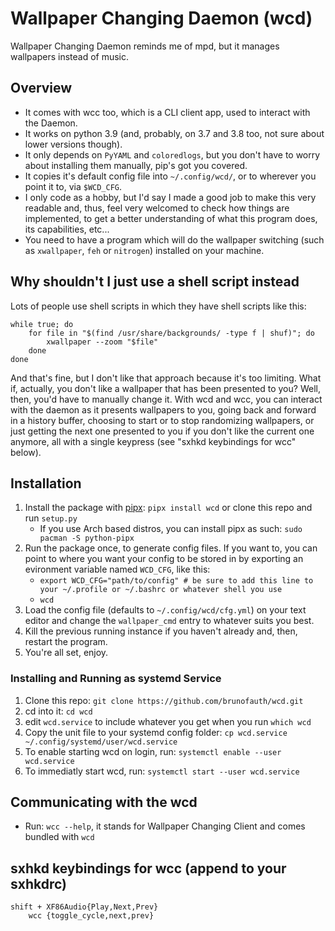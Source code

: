 # Wallpaper Changing Daemon (wcd)
Wallpaper Changing Daemon reminds me of mpd, but it manages wallpapers instead of music.

## Overview
* It comes with wcc too, which is a CLI client app, used to interact with the Daemon.
* It works on python 3.9 (and, probably, on 3.7 and 3.8 too, not sure about lower versions though).
* It only depends on `PyYAML` and `coloredlogs`, but you don't have to worry about installing them manually, pip's got you covered.
* It copies it's default config file into `~/.config/wcd/`, or to wherever you point it to, via `$WCD_CFG`.
* I only code as a hobby, but I'd say I made a good job to make this very readable and, thus, feel very welcomed to check how things are implemented, to get a better understanding of what this program does, its capabilities, etc...
* You need to have a program which will do the wallpaper switching (such as `xwallpaper`, `feh` or `nitrogen`) installed on your machine.

## Why shouldn't I just use a shell script instead
Lots of people use shell scripts in which they have shell scripts like this:

    while true; do
        for file in "$(find /usr/share/backgrounds/ -type f | shuf)"; do
            xwallpaper --zoom "$file"
        done
    done

And that's fine, but I don't like that approach because it's too limiting. What if, actually, you don't like a wallpaper that has been presented to you? Well, then, you'd have to manually change it. With wcd and wcc, you can interact with the daemon as it presents wallpapers to you, going back and forward in a history buffer, choosing to start or to stop randomizing wallpapers, or just getting the next one presented to you if you don't like the current one anymore, all with a single keypress (see "sxhkd keybindings for wcc" below).

## Installation
1. Install the package with [pipx](https://github.com/pypa/pipx): `pipx install wcd` or clone this repo and run `setup.py`
    * If you use Arch based distros, you can install pipx as such: `sudo pacman -S python-pipx`
2. Run the package once, to generate config files. If you want to, you can point to where you want your config to be stored in by exporting an evironment variable named `WCD_CFG`, like this:
    * `export WCD_CFG="path/to/config" # be sure to add this line to your ~/.profile or ~/.bashrc or whatever shell you use`
    * `wcd`
3. Load the config file (defaults to `~/.config/wcd/cfg.yml`) on your text editor and change the `wallpaper_cmd` entry to whatever suits you best.
4. Kill the previous running instance if you haven't already and, then, restart the program.
5. You're all set, enjoy.

### Installing and Running as systemd Service
1. Clone this repo: `git clone https://github.com/brunofauth/wcd.git`
2. cd into it: `cd wcd`
3. edit `wcd.service` to include whatever you get when you run `which wcd`
4. Copy the unit file to your systemd config folder: `cp wcd.service ~/.config/systemd/user/wcd.service`
5. To enable starting wcd on login, run: `systemctl enable --user wcd.service`
6. To immediatly start wcd, run: `systemctl start --user wcd.service`

## Communicating with the wcd
* Run: `wcc --help`, it stands for Wallpaper Changing Client and comes bundled with `wcd`

## sxhkd keybindings for wcc (append to your sxhkdrc)
    shift + XF86Audio{Play,Next,Prev}
        wcc {toggle_cycle,next,prev}

